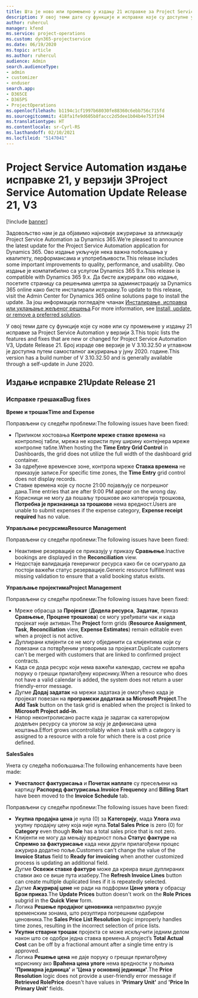 ```yaml
---
title: Шта је ново или промењено у издању 21 исправке за Project Service Automation у верзији 3
description: У овој теми дате су функције и исправке које су доступне у издању 21 исправке за Project Service Automation у верзији 3.
author: ruhercul
manager: kfend
ms.service: project-operations
ms.custom: dyn365-projectservice
ms.date: 06/19/2020
ms.topic: article
ms.author: ruhercul
audience: Admin
search.audienceType:
- admin
- customizer
- enduser
search.app:
- D365CE
- D365PS
- ProjectOperations
ms.openlocfilehash: b1194c1cf1997b68030fe88360c6ebb756c715fd
ms.sourcegitcommit: 418fa1fe9d605b8faccc2d5dee1b04b4e753f194
ms.translationtype: HT
ms.contentlocale: sr-Cyrl-RS
ms.lasthandoff: 02/10/2021
ms.locfileid: "5147041"
---
```

# <a name="project-service-automation-update-release-21-v3"></a><span data-ttu-id="64642-103">Project Service Automation издање исправке 21, у верзији 3</span><span class="sxs-lookup"><span data-stu-id="64642-103">Project Service Automation Update Release 21, V3</span></span>

[!include [banner](../includes/psa-now-project-operations.md)]

<span data-ttu-id="64642-104">Задовољство нам је да објавимо најновије ажурирање за апликацију Project Service Automation за Dynamics 365.</span><span class="sxs-lookup"><span data-stu-id="64642-104">We’re pleased to announce the latest update for the Project Service Automation application for Dynamics 365.</span></span> <span data-ttu-id="64642-105">Ово издање укључује нека важна побољшања у квалитету, перформансама и употребљивости.</span><span class="sxs-lookup"><span data-stu-id="64642-105">This release includes some important improvements to quality, performance, and usability.</span></span> <span data-ttu-id="64642-106">Ово издање је компатибилно са услугом Dynamics 365 9.x.</span><span class="sxs-lookup"><span data-stu-id="64642-106">This release is compatible with Dynamics 365 9.x.</span></span> <span data-ttu-id="64642-107">Да бисте ажурирали ово издање, посетите страницу са решењима центра за администрацију за Dynamics 365 online како бисте инсталирали исправку.</span><span class="sxs-lookup"><span data-stu-id="64642-107">To update to this release, visit the Admin Center for Dynamics 365 online solutions page to install the update.</span></span> <span data-ttu-id="64642-108">За још информација погледајте чланак [Инсталирање, исправка или уклањање жељеног решења](https://docs.microsoft.com/power-platform/admin/install-remove-preferred-solution).</span><span class="sxs-lookup"><span data-stu-id="64642-108">For more information, see [Install, update, or remove a preferred solution](https://docs.microsoft.com/power-platform/admin/install-remove-preferred-solution).</span></span>

<span data-ttu-id="64642-109">У овој теми дате су функције које су нове или су промењене у издању 21 исправке за Project Service Automation у верзији 3.</span><span class="sxs-lookup"><span data-stu-id="64642-109">This topic lists the features and fixes that are new or changed for Project Service Automation V3, Update Release 21.</span></span> <span data-ttu-id="64642-110">Број израде ове верзије је V 3.10.32.50 и углавном је доступна путем самосталног ажурирања у јуну 2020. године.</span><span class="sxs-lookup"><span data-stu-id="64642-110">This version has a build number of V 3.10.32.50 and is generally available through a self-update in June 2020.</span></span>

## <a name="update-release-21"></a><span data-ttu-id="64642-111">Издање исправке 21</span><span class="sxs-lookup"><span data-stu-id="64642-111">Update Release 21</span></span>

### <a name="bug-fixes"></a><span data-ttu-id="64642-112">Исправке грешака</span><span class="sxs-lookup"><span data-stu-id="64642-112">Bug fixes</span></span>

<span data-ttu-id="64642-113">**Време и трошак**</span><span class="sxs-lookup"><span data-stu-id="64642-113">**Time and Expense**</span></span>

<span data-ttu-id="64642-114">Поправљени су следећи проблеми:</span><span class="sxs-lookup"><span data-stu-id="64642-114">The following issues have been fixed:</span></span>

- <span data-ttu-id="64642-115">Приликом хостовања **Контроле мреже ставке времена** на контролној табли, мрежа не користи пуну ширину контејнера мреже контролне табле.</span><span class="sxs-lookup"><span data-stu-id="64642-115">When hosting the **Time Entry Grid Control** in Dashboards, the grid does not utilize the full width of the dashboard grid container.</span></span>
- <span data-ttu-id="64642-116">За одређене временске зоне, контрола мреже **Ставка времена** не приказује записе.</span><span class="sxs-lookup"><span data-stu-id="64642-116">For specific time zones, the **Time Entry** grid control does not display records.</span></span>
- <span data-ttu-id="64642-117">Ставке времена које су после 21:00 појављују се погрешног дана.</span><span class="sxs-lookup"><span data-stu-id="64642-117">Time entries that are after 9:00 PM appear on the wrong day.</span></span>
- <span data-ttu-id="64642-118">Корисници не могу да пошаљу трошкове ако категорија трошкова, **Потребна је признаница за трошкове** нема вредност.</span><span class="sxs-lookup"><span data-stu-id="64642-118">Users are unable to submit expenses if the expense category, **Expense receipt required** has no value.</span></span>

<span data-ttu-id="64642-119">**Управљање ресурсима**</span><span class="sxs-lookup"><span data-stu-id="64642-119">**Resource Management**</span></span>

<span data-ttu-id="64642-120">Поправљени су следећи проблеми:</span><span class="sxs-lookup"><span data-stu-id="64642-120">The following issues have been fixed:</span></span>

- <span data-ttu-id="64642-121">Неактивне резервације се приказују у приказу **Сравњење**.</span><span class="sxs-lookup"><span data-stu-id="64642-121">Inactive bookings are displayed in the **Reconciliation** view.</span></span>
- <span data-ttu-id="64642-122">Недостаје валидација генеричког ресурса како би се осигурало да постоји важећи статус резервације.</span><span class="sxs-lookup"><span data-stu-id="64642-122">Generic resource fulfillment was missing validation to ensure that a valid booking status exists.</span></span>

<span data-ttu-id="64642-123">**Управљање пројектима**</span><span class="sxs-lookup"><span data-stu-id="64642-123">**Project Management**</span></span>

<span data-ttu-id="64642-124">Поправљени су следећи проблеми:</span><span class="sxs-lookup"><span data-stu-id="64642-124">The following issues have been fixed:</span></span>

- <span data-ttu-id="64642-125">Мреже обрасца за **Пројекат** (**Додела ресурса**, **Задатак**, приказ **Сравњење**, **Процене трошкова**) се могу уређивати чак и када пројекат није активан.</span><span class="sxs-lookup"><span data-stu-id="64642-125">The **Project** form grids (**Resource Assignment**, **Task**, **Reconciliation** view, **Expense Estimates**) remain editable even when a project is not active.</span></span>
- <span data-ttu-id="64642-126">Дуплирани клијенти се не могу објединити са клијентима који су повезани са потврђеним уговорима за пројекат.</span><span class="sxs-lookup"><span data-stu-id="64642-126">Duplicate customers can't be merged with customers that are linked to confirmed project contracts.</span></span>
- <span data-ttu-id="64642-127">Када се дода ресурс који нема важећи календар, систем не враћа поруку о грешци прилагођену кориснику.</span><span class="sxs-lookup"><span data-stu-id="64642-127">When a resource who does not have a valid calendar is added, the system does not return a user friendly-error message.</span></span>
- <span data-ttu-id="64642-128">Дугме **Додај задатак** на мрежи задатака је омогућено када је пројекат повезан на **програмски додатака за Microsoft Project**.</span><span class="sxs-lookup"><span data-stu-id="64642-128">The **Add Task** button on the task grid is enabled when the project is linked to **Microsoft Project add-in**.</span></span>
- <span data-ttu-id="64642-129">Напор неконтролисано расте када је задатак са категоријом додељен ресурсу са улогом за коју је дефинисана цена коштања.</span><span class="sxs-lookup"><span data-stu-id="64642-129">Effort grows uncontrollably when a task with a category is assigned to a resource with a role for which there is a cost price defined.</span></span>

<span data-ttu-id="64642-130">**Sales**</span><span class="sxs-lookup"><span data-stu-id="64642-130">**Sales**</span></span>

<span data-ttu-id="64642-131">Унета су следећа побољшања:</span><span class="sxs-lookup"><span data-stu-id="64642-131">The following enhancements have been made:</span></span>

- <span data-ttu-id="64642-132">**Учесталост фактурисања** и **Почетак наплате** су пресељени на картицу **Распоред фактурисања**.</span><span class="sxs-lookup"><span data-stu-id="64642-132">**Invoice Frequency** and **Billing Start** have been moved to the **Invoice Schedule** tab.</span></span>

<span data-ttu-id="64642-133">Поправљени су следећи проблеми:</span><span class="sxs-lookup"><span data-stu-id="64642-133">The following issues have been fixed:</span></span>

- <span data-ttu-id="64642-134">**Укупна продајна цена** је нула (0) за **Категорију**, мада **Улога** има укупну продајну цену која није нула.</span><span class="sxs-lookup"><span data-stu-id="64642-134">**Total Sales Price** is zero (0) for **Category** even though **Role** has a total sales price that is not zero.</span></span>
- <span data-ttu-id="64642-135">Клијенти не могу да мењају вредност поља **Статус фактуре** на **Спремно за фактурисање** када неки други прилагођени процес ажурира додатно поље.</span><span class="sxs-lookup"><span data-stu-id="64642-135">Customers can't change the value of the **Invoice Status** field to **Ready for invoicing** when another customized process is updating an additional field.</span></span>
- <span data-ttu-id="64642-136">Дугме **Освежи ставке фактуре** може да креира више дуплираних ставки ако се више пута изаберу.</span><span class="sxs-lookup"><span data-stu-id="64642-136">The **Refresh Invoice Lines** button can create multiple duplicated lines if it is repeatedly selected.</span></span>
- <span data-ttu-id="64642-137">Дугме **Ажурирај цене** не ради на подформи **Цене улога** у обрасцу **Брзи приказ**.</span><span class="sxs-lookup"><span data-stu-id="64642-137">The **Update Prices** button doesn't work on the **Role Prices** subgrid in the **Quick View** form.</span></span>
- <span data-ttu-id="64642-138">Логика **Решење продајног ценовника** неправилно рукује временским зонама, што резултира погрешним одабиром ценовника.</span><span class="sxs-lookup"><span data-stu-id="64642-138">The **Sales Price List Resolution** logic improperly handles time zones, resulting in the incorrect selection of price lists.</span></span>
- <span data-ttu-id="64642-139">**Укупни стварни трошак** пројекта се може искључити једним делом након што се одобри једна ставка времена.</span><span class="sxs-lookup"><span data-stu-id="64642-139">A project’s **Total Actual Cost** can be off by a fractional amount after a single time entry is approved.</span></span>
- <span data-ttu-id="64642-140">Логика **Решење цена** не даје поруку о грешци прилагођену кориснику ако **Враћена цена улоге** нема вредности у пољима **'Примарна јединица'** и **'Цена у основној јединици'**.</span><span class="sxs-lookup"><span data-stu-id="64642-140">The **Price Resolution** logic does not provide a user-friendly error message if **Retrieved RolePrice** doesn't have values in **'Primary Unit'** and **'Price In Primary Unit'** fields.</span></span>
